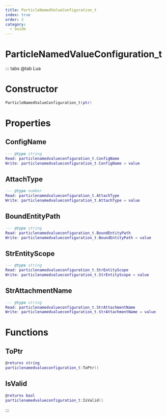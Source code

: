 ```yaml
---
title: ParticleNamedValueConfiguration_t
index: true
order: 2
category:
  - Guide
---
```


# ParticleNamedValueConfiguration_t

::: tabs
@tab Lua
# Constructor
```lua
ParticleNamedValueConfiguration_t(ptr)
```
# Properties
## ConfigName 
```lua
--- @type string
Read: particlenamedvalueconfiguration_t.ConfigName
Write: particlenamedvalueconfiguration_t.ConfigName = value
```
## AttachType 
```lua
--- @type number
Read: particlenamedvalueconfiguration_t.AttachType
Write: particlenamedvalueconfiguration_t.AttachType = value
```
## BoundEntityPath 
```lua
--- @type string
Read: particlenamedvalueconfiguration_t.BoundEntityPath
Write: particlenamedvalueconfiguration_t.BoundEntityPath = value
```
## StrEntityScope 
```lua
--- @type string
Read: particlenamedvalueconfiguration_t.StrEntityScope
Write: particlenamedvalueconfiguration_t.StrEntityScope = value
```
## StrAttachmentName 
```lua
--- @type string
Read: particlenamedvalueconfiguration_t.StrAttachmentName
Write: particlenamedvalueconfiguration_t.StrAttachmentName = value
```
# Functions
## ToPtr
```lua
@returns string
particlenamedvalueconfiguration_t:ToPtr()
```
## IsValid
```lua
@returns bool
particlenamedvalueconfiguration_t:IsValid()
```

:::